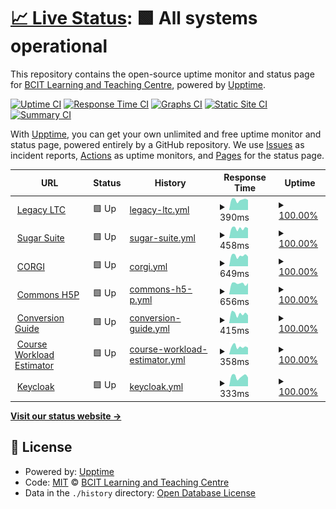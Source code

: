 # [📈 Live Status](https://BCIT-LTC.github.io/status): <!--live status--> **🟩 All systems operational**

This repository contains the open-source uptime monitor and status page for [BCIT Learning and Teaching Centre](https://course-production.ltc.bcit.ca), powered by [Upptime](https://github.com/upptime/upptime).

[![Uptime CI](https://github.com/BCIT-LTC/status/workflows/Uptime%20CI/badge.svg)](https://github.com/BCIT-LTC/status/actions?query=workflow%3A%22Uptime+CI%22)
[![Response Time CI](https://github.com/BCIT-LTC/status/workflows/Response%20Time%20CI/badge.svg)](https://github.com/BCIT-LTC/status/actions?query=workflow%3A%22Response+Time+CI%22)
[![Graphs CI](https://github.com/BCIT-LTC/status/workflows/Graphs%20CI/badge.svg)](https://github.com/BCIT-LTC/status/actions?query=workflow%3A%22Graphs+CI%22)
[![Static Site CI](https://github.com/BCIT-LTC/status/workflows/Static%20Site%20CI/badge.svg)](https://github.com/BCIT-LTC/status/actions?query=workflow%3A%22Static+Site+CI%22)
[![Summary CI](https://github.com/BCIT-LTC/status/workflows/Summary%20CI/badge.svg)](https://github.com/BCIT-LTC/status/actions?query=workflow%3A%22Summary+CI%22)

With [Upptime](https://upptime.js.org), you can get your own unlimited and free uptime monitor and status page, powered entirely by a GitHub repository. We use [Issues](https://github.com/BCIT-LTC/status/issues) as incident reports, [Actions](https://github.com/BCIT-LTC/status/actions) as uptime monitors, and [Pages](https://BCIT-LTC.github.io/status) for the status page.

<!--start: status pages-->
<!-- This summary is generated by Upptime (https://github.com/upptime/upptime) -->
<!-- Do not edit this manually, your changes will be overwritten -->
<!-- prettier-ignore -->
| URL | Status | History | Response Time | Uptime |
| --- | ------ | ------- | ------------- | ------ |
| <img alt="" src="https://icons.duckduckgo.com/ip3/ltc.bcit.ca.ico" height="13"> [Legacy LTC](https://ltc.bcit.ca/multimedia/) | 🟩 Up | [legacy-ltc.yml](https://github.com/BCIT-LTC/status/commits/HEAD/history/legacy-ltc.yml) | <details><summary><img alt="Response time graph" src="./graphs/legacy-ltc/response-time-week.png" height="20"> 390ms</summary><br><a href="https://BCIT-LTC.github.io/status/history/legacy-ltc"><img alt="Response time 372" src="https://img.shields.io/endpoint?url=https%3A%2F%2Fraw.githubusercontent.com%2FBCIT-LTC%2Fstatus%2FHEAD%2Fapi%2Flegacy-ltc%2Fresponse-time.json"></a><br><a href="https://BCIT-LTC.github.io/status/history/legacy-ltc"><img alt="24-hour response time 379" src="https://img.shields.io/endpoint?url=https%3A%2F%2Fraw.githubusercontent.com%2FBCIT-LTC%2Fstatus%2FHEAD%2Fapi%2Flegacy-ltc%2Fresponse-time-day.json"></a><br><a href="https://BCIT-LTC.github.io/status/history/legacy-ltc"><img alt="7-day response time 390" src="https://img.shields.io/endpoint?url=https%3A%2F%2Fraw.githubusercontent.com%2FBCIT-LTC%2Fstatus%2FHEAD%2Fapi%2Flegacy-ltc%2Fresponse-time-week.json"></a><br><a href="https://BCIT-LTC.github.io/status/history/legacy-ltc"><img alt="30-day response time 381" src="https://img.shields.io/endpoint?url=https%3A%2F%2Fraw.githubusercontent.com%2FBCIT-LTC%2Fstatus%2FHEAD%2Fapi%2Flegacy-ltc%2Fresponse-time-month.json"></a><br><a href="https://BCIT-LTC.github.io/status/history/legacy-ltc"><img alt="1-year response time 372" src="https://img.shields.io/endpoint?url=https%3A%2F%2Fraw.githubusercontent.com%2FBCIT-LTC%2Fstatus%2FHEAD%2Fapi%2Flegacy-ltc%2Fresponse-time-year.json"></a></details> | <details><summary><a href="https://BCIT-LTC.github.io/status/history/legacy-ltc">100.00%</a></summary><a href="https://BCIT-LTC.github.io/status/history/legacy-ltc"><img alt="All-time uptime 100.00%" src="https://img.shields.io/endpoint?url=https%3A%2F%2Fraw.githubusercontent.com%2FBCIT-LTC%2Fstatus%2FHEAD%2Fapi%2Flegacy-ltc%2Fuptime.json"></a><br><a href="https://BCIT-LTC.github.io/status/history/legacy-ltc"><img alt="24-hour uptime 100.00%" src="https://img.shields.io/endpoint?url=https%3A%2F%2Fraw.githubusercontent.com%2FBCIT-LTC%2Fstatus%2FHEAD%2Fapi%2Flegacy-ltc%2Fuptime-day.json"></a><br><a href="https://BCIT-LTC.github.io/status/history/legacy-ltc"><img alt="7-day uptime 100.00%" src="https://img.shields.io/endpoint?url=https%3A%2F%2Fraw.githubusercontent.com%2FBCIT-LTC%2Fstatus%2FHEAD%2Fapi%2Flegacy-ltc%2Fuptime-week.json"></a><br><a href="https://BCIT-LTC.github.io/status/history/legacy-ltc"><img alt="30-day uptime 100.00%" src="https://img.shields.io/endpoint?url=https%3A%2F%2Fraw.githubusercontent.com%2FBCIT-LTC%2Fstatus%2FHEAD%2Fapi%2Flegacy-ltc%2Fuptime-month.json"></a><br><a href="https://BCIT-LTC.github.io/status/history/legacy-ltc"><img alt="1-year uptime 100.00%" src="https://img.shields.io/endpoint?url=https%3A%2F%2Fraw.githubusercontent.com%2FBCIT-LTC%2Fstatus%2FHEAD%2Fapi%2Flegacy-ltc%2Fuptime-year.json"></a></details>
| <img alt="" src="https://icons.duckduckgo.com/ip3/sugar-suite.ltc.bcit.ca.ico" height="13"> [Sugar Suite](https://sugar-suite.ltc.bcit.ca) | 🟩 Up | [sugar-suite.yml](https://github.com/BCIT-LTC/status/commits/HEAD/history/sugar-suite.yml) | <details><summary><img alt="Response time graph" src="./graphs/sugar-suite/response-time-week.png" height="20"> 458ms</summary><br><a href="https://BCIT-LTC.github.io/status/history/sugar-suite"><img alt="Response time 392" src="https://img.shields.io/endpoint?url=https%3A%2F%2Fraw.githubusercontent.com%2FBCIT-LTC%2Fstatus%2FHEAD%2Fapi%2Fsugar-suite%2Fresponse-time.json"></a><br><a href="https://BCIT-LTC.github.io/status/history/sugar-suite"><img alt="24-hour response time 467" src="https://img.shields.io/endpoint?url=https%3A%2F%2Fraw.githubusercontent.com%2FBCIT-LTC%2Fstatus%2FHEAD%2Fapi%2Fsugar-suite%2Fresponse-time-day.json"></a><br><a href="https://BCIT-LTC.github.io/status/history/sugar-suite"><img alt="7-day response time 458" src="https://img.shields.io/endpoint?url=https%3A%2F%2Fraw.githubusercontent.com%2FBCIT-LTC%2Fstatus%2FHEAD%2Fapi%2Fsugar-suite%2Fresponse-time-week.json"></a><br><a href="https://BCIT-LTC.github.io/status/history/sugar-suite"><img alt="30-day response time 406" src="https://img.shields.io/endpoint?url=https%3A%2F%2Fraw.githubusercontent.com%2FBCIT-LTC%2Fstatus%2FHEAD%2Fapi%2Fsugar-suite%2Fresponse-time-month.json"></a><br><a href="https://BCIT-LTC.github.io/status/history/sugar-suite"><img alt="1-year response time 392" src="https://img.shields.io/endpoint?url=https%3A%2F%2Fraw.githubusercontent.com%2FBCIT-LTC%2Fstatus%2FHEAD%2Fapi%2Fsugar-suite%2Fresponse-time-year.json"></a></details> | <details><summary><a href="https://BCIT-LTC.github.io/status/history/sugar-suite">100.00%</a></summary><a href="https://BCIT-LTC.github.io/status/history/sugar-suite"><img alt="All-time uptime 99.92%" src="https://img.shields.io/endpoint?url=https%3A%2F%2Fraw.githubusercontent.com%2FBCIT-LTC%2Fstatus%2FHEAD%2Fapi%2Fsugar-suite%2Fuptime.json"></a><br><a href="https://BCIT-LTC.github.io/status/history/sugar-suite"><img alt="24-hour uptime 100.00%" src="https://img.shields.io/endpoint?url=https%3A%2F%2Fraw.githubusercontent.com%2FBCIT-LTC%2Fstatus%2FHEAD%2Fapi%2Fsugar-suite%2Fuptime-day.json"></a><br><a href="https://BCIT-LTC.github.io/status/history/sugar-suite"><img alt="7-day uptime 100.00%" src="https://img.shields.io/endpoint?url=https%3A%2F%2Fraw.githubusercontent.com%2FBCIT-LTC%2Fstatus%2FHEAD%2Fapi%2Fsugar-suite%2Fuptime-week.json"></a><br><a href="https://BCIT-LTC.github.io/status/history/sugar-suite"><img alt="30-day uptime 100.00%" src="https://img.shields.io/endpoint?url=https%3A%2F%2Fraw.githubusercontent.com%2FBCIT-LTC%2Fstatus%2FHEAD%2Fapi%2Fsugar-suite%2Fuptime-month.json"></a><br><a href="https://BCIT-LTC.github.io/status/history/sugar-suite"><img alt="1-year uptime 99.92%" src="https://img.shields.io/endpoint?url=https%3A%2F%2Fraw.githubusercontent.com%2FBCIT-LTC%2Fstatus%2FHEAD%2Fapi%2Fsugar-suite%2Fuptime-year.json"></a></details>
| <img alt="" src="https://icons.duckduckgo.com/ip3/corgi.ltc.bcit.ca.ico" height="13"> [CORGI](https://corgi.ltc.bcit.ca) | 🟩 Up | [corgi.yml](https://github.com/BCIT-LTC/status/commits/HEAD/history/corgi.yml) | <details><summary><img alt="Response time graph" src="./graphs/corgi/response-time-week.png" height="20"> 649ms</summary><br><a href="https://BCIT-LTC.github.io/status/history/corgi"><img alt="Response time 597" src="https://img.shields.io/endpoint?url=https%3A%2F%2Fraw.githubusercontent.com%2FBCIT-LTC%2Fstatus%2FHEAD%2Fapi%2Fcorgi%2Fresponse-time.json"></a><br><a href="https://BCIT-LTC.github.io/status/history/corgi"><img alt="24-hour response time 661" src="https://img.shields.io/endpoint?url=https%3A%2F%2Fraw.githubusercontent.com%2FBCIT-LTC%2Fstatus%2FHEAD%2Fapi%2Fcorgi%2Fresponse-time-day.json"></a><br><a href="https://BCIT-LTC.github.io/status/history/corgi"><img alt="7-day response time 649" src="https://img.shields.io/endpoint?url=https%3A%2F%2Fraw.githubusercontent.com%2FBCIT-LTC%2Fstatus%2FHEAD%2Fapi%2Fcorgi%2Fresponse-time-week.json"></a><br><a href="https://BCIT-LTC.github.io/status/history/corgi"><img alt="30-day response time 621" src="https://img.shields.io/endpoint?url=https%3A%2F%2Fraw.githubusercontent.com%2FBCIT-LTC%2Fstatus%2FHEAD%2Fapi%2Fcorgi%2Fresponse-time-month.json"></a><br><a href="https://BCIT-LTC.github.io/status/history/corgi"><img alt="1-year response time 597" src="https://img.shields.io/endpoint?url=https%3A%2F%2Fraw.githubusercontent.com%2FBCIT-LTC%2Fstatus%2FHEAD%2Fapi%2Fcorgi%2Fresponse-time-year.json"></a></details> | <details><summary><a href="https://BCIT-LTC.github.io/status/history/corgi">100.00%</a></summary><a href="https://BCIT-LTC.github.io/status/history/corgi"><img alt="All-time uptime 100.00%" src="https://img.shields.io/endpoint?url=https%3A%2F%2Fraw.githubusercontent.com%2FBCIT-LTC%2Fstatus%2FHEAD%2Fapi%2Fcorgi%2Fuptime.json"></a><br><a href="https://BCIT-LTC.github.io/status/history/corgi"><img alt="24-hour uptime 100.00%" src="https://img.shields.io/endpoint?url=https%3A%2F%2Fraw.githubusercontent.com%2FBCIT-LTC%2Fstatus%2FHEAD%2Fapi%2Fcorgi%2Fuptime-day.json"></a><br><a href="https://BCIT-LTC.github.io/status/history/corgi"><img alt="7-day uptime 100.00%" src="https://img.shields.io/endpoint?url=https%3A%2F%2Fraw.githubusercontent.com%2FBCIT-LTC%2Fstatus%2FHEAD%2Fapi%2Fcorgi%2Fuptime-week.json"></a><br><a href="https://BCIT-LTC.github.io/status/history/corgi"><img alt="30-day uptime 100.00%" src="https://img.shields.io/endpoint?url=https%3A%2F%2Fraw.githubusercontent.com%2FBCIT-LTC%2Fstatus%2FHEAD%2Fapi%2Fcorgi%2Fuptime-month.json"></a><br><a href="https://BCIT-LTC.github.io/status/history/corgi"><img alt="1-year uptime 100.00%" src="https://img.shields.io/endpoint?url=https%3A%2F%2Fraw.githubusercontent.com%2FBCIT-LTC%2Fstatus%2FHEAD%2Fapi%2Fcorgi%2Fuptime-year.json"></a></details>
| <img alt="" src="https://icons.duckduckgo.com/ip3/h5p.commons.bcit.ca.ico" height="13"> [Commons H5P](https://h5p.commons.bcit.ca) | 🟩 Up | [commons-h5-p.yml](https://github.com/BCIT-LTC/status/commits/HEAD/history/commons-h5-p.yml) | <details><summary><img alt="Response time graph" src="./graphs/commons-h5-p/response-time-week.png" height="20"> 656ms</summary><br><a href="https://BCIT-LTC.github.io/status/history/commons-h5-p"><img alt="Response time 618" src="https://img.shields.io/endpoint?url=https%3A%2F%2Fraw.githubusercontent.com%2FBCIT-LTC%2Fstatus%2FHEAD%2Fapi%2Fcommons-h5-p%2Fresponse-time.json"></a><br><a href="https://BCIT-LTC.github.io/status/history/commons-h5-p"><img alt="24-hour response time 508" src="https://img.shields.io/endpoint?url=https%3A%2F%2Fraw.githubusercontent.com%2FBCIT-LTC%2Fstatus%2FHEAD%2Fapi%2Fcommons-h5-p%2Fresponse-time-day.json"></a><br><a href="https://BCIT-LTC.github.io/status/history/commons-h5-p"><img alt="7-day response time 656" src="https://img.shields.io/endpoint?url=https%3A%2F%2Fraw.githubusercontent.com%2FBCIT-LTC%2Fstatus%2FHEAD%2Fapi%2Fcommons-h5-p%2Fresponse-time-week.json"></a><br><a href="https://BCIT-LTC.github.io/status/history/commons-h5-p"><img alt="30-day response time 641" src="https://img.shields.io/endpoint?url=https%3A%2F%2Fraw.githubusercontent.com%2FBCIT-LTC%2Fstatus%2FHEAD%2Fapi%2Fcommons-h5-p%2Fresponse-time-month.json"></a><br><a href="https://BCIT-LTC.github.io/status/history/commons-h5-p"><img alt="1-year response time 618" src="https://img.shields.io/endpoint?url=https%3A%2F%2Fraw.githubusercontent.com%2FBCIT-LTC%2Fstatus%2FHEAD%2Fapi%2Fcommons-h5-p%2Fresponse-time-year.json"></a></details> | <details><summary><a href="https://BCIT-LTC.github.io/status/history/commons-h5-p">100.00%</a></summary><a href="https://BCIT-LTC.github.io/status/history/commons-h5-p"><img alt="All-time uptime 100.00%" src="https://img.shields.io/endpoint?url=https%3A%2F%2Fraw.githubusercontent.com%2FBCIT-LTC%2Fstatus%2FHEAD%2Fapi%2Fcommons-h5-p%2Fuptime.json"></a><br><a href="https://BCIT-LTC.github.io/status/history/commons-h5-p"><img alt="24-hour uptime 100.00%" src="https://img.shields.io/endpoint?url=https%3A%2F%2Fraw.githubusercontent.com%2FBCIT-LTC%2Fstatus%2FHEAD%2Fapi%2Fcommons-h5-p%2Fuptime-day.json"></a><br><a href="https://BCIT-LTC.github.io/status/history/commons-h5-p"><img alt="7-day uptime 100.00%" src="https://img.shields.io/endpoint?url=https%3A%2F%2Fraw.githubusercontent.com%2FBCIT-LTC%2Fstatus%2FHEAD%2Fapi%2Fcommons-h5-p%2Fuptime-week.json"></a><br><a href="https://BCIT-LTC.github.io/status/history/commons-h5-p"><img alt="30-day uptime 100.00%" src="https://img.shields.io/endpoint?url=https%3A%2F%2Fraw.githubusercontent.com%2FBCIT-LTC%2Fstatus%2FHEAD%2Fapi%2Fcommons-h5-p%2Fuptime-month.json"></a><br><a href="https://BCIT-LTC.github.io/status/history/commons-h5-p"><img alt="1-year uptime 100.00%" src="https://img.shields.io/endpoint?url=https%3A%2F%2Fraw.githubusercontent.com%2FBCIT-LTC%2Fstatus%2FHEAD%2Fapi%2Fcommons-h5-p%2Fuptime-year.json"></a></details>
| <img alt="" src="https://icons.duckduckgo.com/ip3/conversion-guide.ltc.bcit.ca.ico" height="13"> [Conversion Guide](https://conversion-guide.ltc.bcit.ca) | 🟩 Up | [conversion-guide.yml](https://github.com/BCIT-LTC/status/commits/HEAD/history/conversion-guide.yml) | <details><summary><img alt="Response time graph" src="./graphs/conversion-guide/response-time-week.png" height="20"> 415ms</summary><br><a href="https://BCIT-LTC.github.io/status/history/conversion-guide"><img alt="Response time 405" src="https://img.shields.io/endpoint?url=https%3A%2F%2Fraw.githubusercontent.com%2FBCIT-LTC%2Fstatus%2FHEAD%2Fapi%2Fconversion-guide%2Fresponse-time.json"></a><br><a href="https://BCIT-LTC.github.io/status/history/conversion-guide"><img alt="24-hour response time 428" src="https://img.shields.io/endpoint?url=https%3A%2F%2Fraw.githubusercontent.com%2FBCIT-LTC%2Fstatus%2FHEAD%2Fapi%2Fconversion-guide%2Fresponse-time-day.json"></a><br><a href="https://BCIT-LTC.github.io/status/history/conversion-guide"><img alt="7-day response time 415" src="https://img.shields.io/endpoint?url=https%3A%2F%2Fraw.githubusercontent.com%2FBCIT-LTC%2Fstatus%2FHEAD%2Fapi%2Fconversion-guide%2Fresponse-time-week.json"></a><br><a href="https://BCIT-LTC.github.io/status/history/conversion-guide"><img alt="30-day response time 425" src="https://img.shields.io/endpoint?url=https%3A%2F%2Fraw.githubusercontent.com%2FBCIT-LTC%2Fstatus%2FHEAD%2Fapi%2Fconversion-guide%2Fresponse-time-month.json"></a><br><a href="https://BCIT-LTC.github.io/status/history/conversion-guide"><img alt="1-year response time 405" src="https://img.shields.io/endpoint?url=https%3A%2F%2Fraw.githubusercontent.com%2FBCIT-LTC%2Fstatus%2FHEAD%2Fapi%2Fconversion-guide%2Fresponse-time-year.json"></a></details> | <details><summary><a href="https://BCIT-LTC.github.io/status/history/conversion-guide">100.00%</a></summary><a href="https://BCIT-LTC.github.io/status/history/conversion-guide"><img alt="All-time uptime 99.92%" src="https://img.shields.io/endpoint?url=https%3A%2F%2Fraw.githubusercontent.com%2FBCIT-LTC%2Fstatus%2FHEAD%2Fapi%2Fconversion-guide%2Fuptime.json"></a><br><a href="https://BCIT-LTC.github.io/status/history/conversion-guide"><img alt="24-hour uptime 100.00%" src="https://img.shields.io/endpoint?url=https%3A%2F%2Fraw.githubusercontent.com%2FBCIT-LTC%2Fstatus%2FHEAD%2Fapi%2Fconversion-guide%2Fuptime-day.json"></a><br><a href="https://BCIT-LTC.github.io/status/history/conversion-guide"><img alt="7-day uptime 100.00%" src="https://img.shields.io/endpoint?url=https%3A%2F%2Fraw.githubusercontent.com%2FBCIT-LTC%2Fstatus%2FHEAD%2Fapi%2Fconversion-guide%2Fuptime-week.json"></a><br><a href="https://BCIT-LTC.github.io/status/history/conversion-guide"><img alt="30-day uptime 100.00%" src="https://img.shields.io/endpoint?url=https%3A%2F%2Fraw.githubusercontent.com%2FBCIT-LTC%2Fstatus%2FHEAD%2Fapi%2Fconversion-guide%2Fuptime-month.json"></a><br><a href="https://BCIT-LTC.github.io/status/history/conversion-guide"><img alt="1-year uptime 99.92%" src="https://img.shields.io/endpoint?url=https%3A%2F%2Fraw.githubusercontent.com%2FBCIT-LTC%2Fstatus%2FHEAD%2Fapi%2Fconversion-guide%2Fuptime-year.json"></a></details>
| <img alt="" src="https://icons.duckduckgo.com/ip3/course-workload-estimator.ltc.bcit.ca.ico" height="13"> [Course Workload Estimator](https://course-workload-estimator.ltc.bcit.ca) | 🟩 Up | [course-workload-estimator.yml](https://github.com/BCIT-LTC/status/commits/HEAD/history/course-workload-estimator.yml) | <details><summary><img alt="Response time graph" src="./graphs/course-workload-estimator/response-time-week.png" height="20"> 358ms</summary><br><a href="https://BCIT-LTC.github.io/status/history/course-workload-estimator"><img alt="Response time 343" src="https://img.shields.io/endpoint?url=https%3A%2F%2Fraw.githubusercontent.com%2FBCIT-LTC%2Fstatus%2FHEAD%2Fapi%2Fcourse-workload-estimator%2Fresponse-time.json"></a><br><a href="https://BCIT-LTC.github.io/status/history/course-workload-estimator"><img alt="24-hour response time 372" src="https://img.shields.io/endpoint?url=https%3A%2F%2Fraw.githubusercontent.com%2FBCIT-LTC%2Fstatus%2FHEAD%2Fapi%2Fcourse-workload-estimator%2Fresponse-time-day.json"></a><br><a href="https://BCIT-LTC.github.io/status/history/course-workload-estimator"><img alt="7-day response time 358" src="https://img.shields.io/endpoint?url=https%3A%2F%2Fraw.githubusercontent.com%2FBCIT-LTC%2Fstatus%2FHEAD%2Fapi%2Fcourse-workload-estimator%2Fresponse-time-week.json"></a><br><a href="https://BCIT-LTC.github.io/status/history/course-workload-estimator"><img alt="30-day response time 352" src="https://img.shields.io/endpoint?url=https%3A%2F%2Fraw.githubusercontent.com%2FBCIT-LTC%2Fstatus%2FHEAD%2Fapi%2Fcourse-workload-estimator%2Fresponse-time-month.json"></a><br><a href="https://BCIT-LTC.github.io/status/history/course-workload-estimator"><img alt="1-year response time 343" src="https://img.shields.io/endpoint?url=https%3A%2F%2Fraw.githubusercontent.com%2FBCIT-LTC%2Fstatus%2FHEAD%2Fapi%2Fcourse-workload-estimator%2Fresponse-time-year.json"></a></details> | <details><summary><a href="https://BCIT-LTC.github.io/status/history/course-workload-estimator">100.00%</a></summary><a href="https://BCIT-LTC.github.io/status/history/course-workload-estimator"><img alt="All-time uptime 99.92%" src="https://img.shields.io/endpoint?url=https%3A%2F%2Fraw.githubusercontent.com%2FBCIT-LTC%2Fstatus%2FHEAD%2Fapi%2Fcourse-workload-estimator%2Fuptime.json"></a><br><a href="https://BCIT-LTC.github.io/status/history/course-workload-estimator"><img alt="24-hour uptime 100.00%" src="https://img.shields.io/endpoint?url=https%3A%2F%2Fraw.githubusercontent.com%2FBCIT-LTC%2Fstatus%2FHEAD%2Fapi%2Fcourse-workload-estimator%2Fuptime-day.json"></a><br><a href="https://BCIT-LTC.github.io/status/history/course-workload-estimator"><img alt="7-day uptime 100.00%" src="https://img.shields.io/endpoint?url=https%3A%2F%2Fraw.githubusercontent.com%2FBCIT-LTC%2Fstatus%2FHEAD%2Fapi%2Fcourse-workload-estimator%2Fuptime-week.json"></a><br><a href="https://BCIT-LTC.github.io/status/history/course-workload-estimator"><img alt="30-day uptime 100.00%" src="https://img.shields.io/endpoint?url=https%3A%2F%2Fraw.githubusercontent.com%2FBCIT-LTC%2Fstatus%2FHEAD%2Fapi%2Fcourse-workload-estimator%2Fuptime-month.json"></a><br><a href="https://BCIT-LTC.github.io/status/history/course-workload-estimator"><img alt="1-year uptime 99.92%" src="https://img.shields.io/endpoint?url=https%3A%2F%2Fraw.githubusercontent.com%2FBCIT-LTC%2Fstatus%2FHEAD%2Fapi%2Fcourse-workload-estimator%2Fuptime-year.json"></a></details>
| <img alt="" src="https://icons.duckduckgo.com/ip3/keycloak.ltc.bcit.ca.ico" height="13"> [Keycloak](https://keycloak.ltc.bcit.ca) | 🟩 Up | [keycloak.yml](https://github.com/BCIT-LTC/status/commits/HEAD/history/keycloak.yml) | <details><summary><img alt="Response time graph" src="./graphs/keycloak/response-time-week.png" height="20"> 333ms</summary><br><a href="https://BCIT-LTC.github.io/status/history/keycloak"><img alt="Response time 353" src="https://img.shields.io/endpoint?url=https%3A%2F%2Fraw.githubusercontent.com%2FBCIT-LTC%2Fstatus%2FHEAD%2Fapi%2Fkeycloak%2Fresponse-time.json"></a><br><a href="https://BCIT-LTC.github.io/status/history/keycloak"><img alt="24-hour response time 308" src="https://img.shields.io/endpoint?url=https%3A%2F%2Fraw.githubusercontent.com%2FBCIT-LTC%2Fstatus%2FHEAD%2Fapi%2Fkeycloak%2Fresponse-time-day.json"></a><br><a href="https://BCIT-LTC.github.io/status/history/keycloak"><img alt="7-day response time 333" src="https://img.shields.io/endpoint?url=https%3A%2F%2Fraw.githubusercontent.com%2FBCIT-LTC%2Fstatus%2FHEAD%2Fapi%2Fkeycloak%2Fresponse-time-week.json"></a><br><a href="https://BCIT-LTC.github.io/status/history/keycloak"><img alt="30-day response time 348" src="https://img.shields.io/endpoint?url=https%3A%2F%2Fraw.githubusercontent.com%2FBCIT-LTC%2Fstatus%2FHEAD%2Fapi%2Fkeycloak%2Fresponse-time-month.json"></a><br><a href="https://BCIT-LTC.github.io/status/history/keycloak"><img alt="1-year response time 353" src="https://img.shields.io/endpoint?url=https%3A%2F%2Fraw.githubusercontent.com%2FBCIT-LTC%2Fstatus%2FHEAD%2Fapi%2Fkeycloak%2Fresponse-time-year.json"></a></details> | <details><summary><a href="https://BCIT-LTC.github.io/status/history/keycloak">100.00%</a></summary><a href="https://BCIT-LTC.github.io/status/history/keycloak"><img alt="All-time uptime 99.92%" src="https://img.shields.io/endpoint?url=https%3A%2F%2Fraw.githubusercontent.com%2FBCIT-LTC%2Fstatus%2FHEAD%2Fapi%2Fkeycloak%2Fuptime.json"></a><br><a href="https://BCIT-LTC.github.io/status/history/keycloak"><img alt="24-hour uptime 100.00%" src="https://img.shields.io/endpoint?url=https%3A%2F%2Fraw.githubusercontent.com%2FBCIT-LTC%2Fstatus%2FHEAD%2Fapi%2Fkeycloak%2Fuptime-day.json"></a><br><a href="https://BCIT-LTC.github.io/status/history/keycloak"><img alt="7-day uptime 100.00%" src="https://img.shields.io/endpoint?url=https%3A%2F%2Fraw.githubusercontent.com%2FBCIT-LTC%2Fstatus%2FHEAD%2Fapi%2Fkeycloak%2Fuptime-week.json"></a><br><a href="https://BCIT-LTC.github.io/status/history/keycloak"><img alt="30-day uptime 100.00%" src="https://img.shields.io/endpoint?url=https%3A%2F%2Fraw.githubusercontent.com%2FBCIT-LTC%2Fstatus%2FHEAD%2Fapi%2Fkeycloak%2Fuptime-month.json"></a><br><a href="https://BCIT-LTC.github.io/status/history/keycloak"><img alt="1-year uptime 99.92%" src="https://img.shields.io/endpoint?url=https%3A%2F%2Fraw.githubusercontent.com%2FBCIT-LTC%2Fstatus%2FHEAD%2Fapi%2Fkeycloak%2Fuptime-year.json"></a></details>

<!--end: status pages-->

[**Visit our status website →**](https://BCIT-LTC.github.io/status)

## 📄 License

- Powered by: [Upptime](https://github.com/upptime/upptime)
- Code: [MIT](./LICENSE) © [BCIT Learning and Teaching Centre](https://course-production.ltc.bcit.ca)
- Data in the `./history` directory: [Open Database License](https://opendatacommons.org/licenses/odbl/1-0/)
